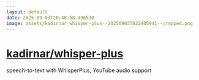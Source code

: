 ```yaml
---
layout: default
date: 2025-09-03T20:48:58.496530
image: assets/kadirnar_whisper-plus--20250903T022405941--cropped.png
---
```


# [kadirnar/whisper-plus](https://github.com/kadirnar/whisper-plus)

speech-to-text with WhisperPlus, YouTube audio support
